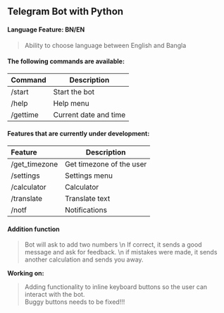 ## Telegram Bot with Python

#### Language Feature: BN/EN
> Ability to choose language between English and Bangla

#### The following commands are available:
| Command | Description |
|:-------|-----------|
| /start | Start the bot |
| /help | Help menu |
| /gettime | Current date and time |


#### Features that are currently under development:
| Feature | Description |
|:-------|-----------|
| /get_timezone | Get timezone of the user |
| /settings | Settings menu |
| /calculator | Calculator |
| /translate | Translate text |
| /notf | Notifications |

#### Addition function
> Bot will ask to add two numbers \n If correct, it sends a good message and ask for feedback. \n if mistakes were made, it sends another calculation and sends you away.

**Working on:**
> Adding functionality to inline keyboard buttons so the user can interact with the bot.   
> Buggy buttons needs to be fixed!!!

